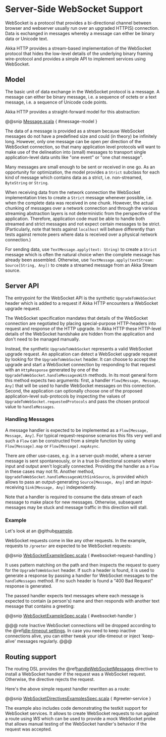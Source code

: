 # Server-Side WebSocket Support

WebSocket is a protocol that provides a bi-directional channel between browser and webserver usually run over an
upgraded HTTP(S) connection. Data is exchanged in messages whereby a message can either be binary data or Unicode text.

Akka HTTP provides a stream-based implementation of the WebSocket protocol that hides the low-level details of the
underlying binary framing wire-protocol and provides a simple API to implement services using WebSocket.

## Model

The basic unit of data exchange in the WebSocket protocol is a message. A message can either be binary message,
i.e. a sequence of octets or a text message, i.e. a sequence of Unicode code points.

Akka HTTP provides a straight-forward model for this abstraction:

@@snip [Message.scala](../../../../../../akka-http-core/src/main/scala/akka/http/scaladsl/model/ws/Message.scala) { #message-model }

The data of a message is provided as a stream because WebSocket messages do not have a predefined size and could
(in theory) be infinitely long. However, only one message can be open per direction of the WebSocket connection,
so that many application level protocols will want to make use of the delineation into (small) messages to transport
single application-level data units like "one event" or "one chat message".

Many messages are small enough to be sent or received in one go. As an opportunity for optimization, the model provides
a `Strict` subclass for each kind of message which contains data as a strict, i.e. non-streamed, `ByteString` or
`String`.

When receiving data from the network connection the WebSocket implementation tries to create a `Strict` message whenever
possible, i.e. when the complete data was received in one chunk. However, the actual chunking of messages over a network
connection and through the various streaming abstraction layers is not deterministic from the perspective of the
application. Therefore, application code must be able to handle both streamed and strict messages and not expect
certain messages to be strict. (Particularly, note that tests against `localhost` will behave differently than tests
against remote peers where data is received over a physical network connection.)

For sending data, use `TextMessage.apply(text: String)` to create a `Strict` message which is often the natural
choice when the complete message has already been assembled. Otherwise, use `TextMessage.apply(textStream: Source[String, Any])`
to create a streamed message from an Akka Stream source.

## Server API

The entrypoint for the WebSocket API is the synthetic `UpgradeToWebSocket` header which is added to a request
if Akka HTTP encounters a WebSocket upgrade request.

The WebSocket specification mandates that details of the WebSocket connection are negotiated by placing special-purpose
HTTP-headers into request and response of the HTTP upgrade. In Akka HTTP these HTTP-level details of the WebSocket
handshake are hidden from the application and don't need to be managed manually.

Instead, the synthetic `UpgradeToWebSocket` represents a valid WebSocket upgrade request. An application can detect
a WebSocket upgrade request by looking for the `UpgradeToWebSocket` header. It can choose to accept the upgrade and
start a WebSocket connection by responding to that request with an `HttpResponse` generated by one of the
`UpgradeToWebSocket.handleMessagesWith` methods. In its most general form this method expects two arguments:
first, a handler `Flow[Message, Message, Any]` that will be used to handle WebSocket messages on this connection.
Second, the application can optionally choose one of the proposed application-level sub-protocols by inspecting the
values of `UpgradeToWebSocket.requestedProtocols` and pass the chosen protocol value to `handleMessages`.

### Handling Messages

A message handler is expected to be implemented as a `Flow[Message, Message, Any]`. For typical request-response
scenarios this fits very well and such a `Flow` can be constructed from a simple function by using
`Flow[Message].map` or `Flow[Message].mapAsync`.

There are other use-cases, e.g. in a server-push model, where a server message is sent spontaneously, or in a
true bi-directional scenario where input and output aren't logically connected. Providing the handler as a `Flow` in
these cases may not fit. Another method, `UpgradeToWebSocket.handleMessagesWithSinkSource`, is provided
which allows to pass an output-generating `Source[Message, Any]` and an input-receiving `Sink[Message, Any]` independently.

Note that a handler is required to consume the data stream of each message to make place for new messages. Otherwise,
subsequent messages may be stuck and message traffic in this direction will stall.

### Example

Let's look at an @github[example](/docs/src/test/scala/docs/http/scaladsl/server/WebSocketExampleSpec.scala).

WebSocket requests come in like any other requests. In the example, requests to `/greeter` are expected to be
WebSocket requests:

@@snip [WebSocketExampleSpec.scala](../../../../test/scala/docs/http/scaladsl/server/WebSocketExampleSpec.scala) { #websocket-request-handling }

It uses pattern matching on the path and then inspects the request to query for the `UpgradeToWebSocket` header. If
such a header is found, it is used to generate a response by passing a handler for WebSocket messages to the
`handleMessages` method. If no such header is found a "400 Bad Request" response is generated.

The passed handler expects text messages where each message is expected to contain (a person's) name
and then responds with another text message that contains a greeting:

@@snip [WebSocketExampleSpec.scala](../../../../test/scala/docs/http/scaladsl/server/WebSocketExampleSpec.scala) { #websocket-handler }

@@@ note
Inactive WebSocket connections will be dropped according to the @ref[idle-timeout settings](common/timeouts.md#idle-timeouts-scala).
In case you need to keep inactive connections alive, you can either tweak your idle-timeout or inject
'keep-alive' messages regularly.
@@@

## Routing support

The routing DSL provides the @ref[handleWebSocketMessages](routing-dsl/directives/websocket-directives/handleWebSocketMessages.md) directive to install a WebSocket handler if the request
was a WebSocket request. Otherwise, the directive rejects the request.

Here's the above simple request handler rewritten as a route:

@@snip [WebSocketDirectivesExamplesSpec.scala](../../../../test/scala/docs/http/scaladsl/server/directives/WebSocketDirectivesExamplesSpec.scala) { #greeter-service }

The example also includes code demonstrating the testkit support for WebSocket services. It allows to create WebSocket
requests to run against a route using *WS* which can be used to provide a mock WebSocket probe that allows manual
testing of the WebSocket handler's behavior if the request was accepted.
